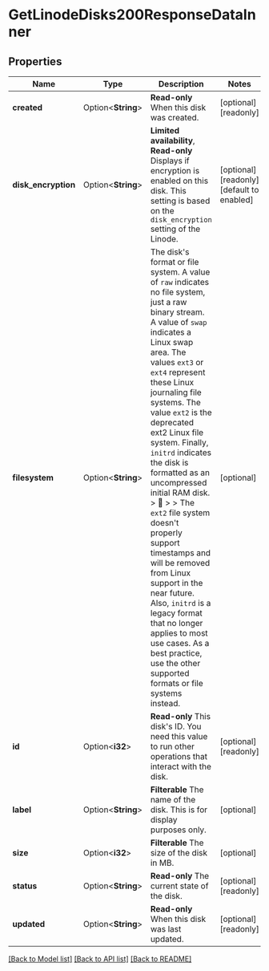 # GetLinodeDisks200ResponseDataInner

## Properties

Name | Type | Description | Notes
------------ | ------------- | ------------- | -------------
**created** | Option<**String**> | __Read-only__ When this disk was created. | [optional][readonly]
**disk_encryption** | Option<**String**> | __Limited availability__, __Read-only__ Displays if encryption is enabled on this disk. This setting is based on the `disk_encryption` setting of the Linode. | [optional][readonly][default to enabled]
**filesystem** | Option<**String**> | The disk's format or file system. A value of `raw` indicates no file system, just a raw binary stream. A value of `swap` indicates a Linux swap area. The values `ext3` or `ext4` represent these Linux journaling file systems. The value `ext2` is the deprecated ext2 Linux file system. Finally, `initrd` indicates the disk is formatted as an uncompressed initial RAM disk.  > 📘 > > The `ext2` file system doesn't properly support timestamps and will be removed from Linux support in the near future. Also, `initrd` is a legacy format that no longer applies to most use cases. As a best practice, use the other supported formats or file systems instead. | [optional]
**id** | Option<**i32**> | __Read-only__ This disk's ID. You need this value to run other operations that interact with the disk. | [optional][readonly]
**label** | Option<**String**> | __Filterable__ The name of the disk. This is for display purposes only. | [optional]
**size** | Option<**i32**> | __Filterable__ The size of the disk in MB. | [optional]
**status** | Option<**String**> | __Read-only__ The current state of the disk. | [optional][readonly]
**updated** | Option<**String**> | __Read-only__ When this disk was last updated. | [optional][readonly]

[[Back to Model list]](../README.md#documentation-for-models) [[Back to API list]](../README.md#documentation-for-api-endpoints) [[Back to README]](../README.md)


